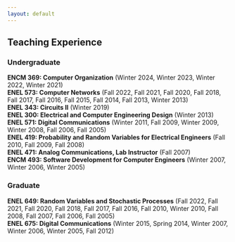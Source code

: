 ```yaml
---
layout: default
---
```


## Teaching Experience

### Undergraduate
**ENCM 369: Computer Organization** (Winter 2024, Winter 2023, Winter 2022, Winter 2021)<br>
**ENEL 573: Computer Networks** (Fall 2022, Fall 2021, Fall 2020, Fall 2018, Fall 2017, Fall 2016, Fall 2015, Fall 2014, Fall 2013, Winter 2013)<br>
**ENEL 343: Circuits II** (Winter 2019)<br>
**ENEL 300: Electrical and Computer Engineering Design** (Winter 2013)<br>
**ENEL 571: Digital Communications** (Winter 2011, Fall 2009, Winter 2009, Winter 2008, Fall 2006, Fall 2005)<br>
**ENEL 419: Probability and Random Variables for Electrical Engineers** (Fall 2010, Fall 2009, Fall 2008)<br>
**ENEL 471: Analog Communications, Lab Instructor** (Fall 2007)<br>
**ENCM 493: Software Development for Computer Engineers** (Winter 2007, Winter 2006, Winter 2005)<br>

### Graduate
**ENEL 649: Random Variables and Stochastic Processes** (Fall 2022, Fall 2021, Fall 2020, Fall 2018, Fall 2017, Fall 2016, Fall 2010, Winter 2010, Fall 2008, Fall 2007, Fall 2006, Fall 2005)<br>
**ENEL 675: Digital Communications** (Winter 2015, Spring 2014, Winter 2007, Winter 2006, Winter 2005, Fall 2012)<br>



